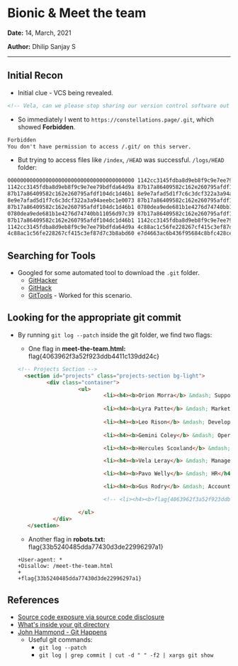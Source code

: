 # Bionic & Meet the team

**Date:** 14, March, 2021

**Author:** Dhilip Sanjay S

---

## Initial Recon
- Initial clue - VCS being revealed.

```html
<!-- Vela, can we please stop sharing our version control software out on the public internet? -->
```

- So immediately I went to `https://constellations.page/.git`, which showed **Forbidden**.

```html
Forbidden
You don't have permission to access /.git/ on this server.
```

- But trying to access files like `/index`, `/HEAD` was successful. `/logs/HEAD` folder:
```bash
0000000000000000000000000000000000000000 1142cc3145fdba8d9eb8f9c9e7ee79bdfda64d9a Leo Rison <leo.rison@constellations.page> 1614124430 -0500	commit (initial): Added initial assets and landing page
1142cc3145fdba8d9eb8f9c9e7ee79bdfda64d9a 87b17a86409582c162e260795afdf104dc1d46b1 Leo Rison <leo.rison@constellations.page> 1614124968 -0500	commit: Added the Meet The Team page
87b17a86409582c162e260795afdf104dc1d46b1 8e9e7afad5d1f7c6c3dcf322a3a94aeebc1e0073 Leo Rison <leo.rison@constellations.page> 1614125173 -0500	commit: Management said I need to remove the team details so I redacted that page and added it to robots.txt
8e9e7afad5d1f7c6c3dcf322a3a94aeebc1e0073 87b17a86409582c162e260795afdf104dc1d46b1 Leo Rison <leo.rison@constellations.page> 1614125488 -0500	checkout: moving from master to 87b17a
87b17a86409582c162e260795afdf104dc1d46b1 0780dea9ede681b1e4276d74740bb11056d97c39 Leo Rison <leo.rison@constellations.page> 1614125881 -0500	commit: Management said I need to remove the team details so I redacted that page and added it to robots.txt
0780dea9ede681b1e4276d74740bb11056d97c39 87b17a86409582c162e260795afdf104dc1d46b1 Leo Rison <leo.rison@constellations.page> 1614125918 -0500	checkout: moving from 0780dea9ede681b1e4276d74740bb11056d97c39 to 87b17a86409582c162e260795afdf104dc1d46b1
87b17a86409582c162e260795afdf104dc1d46b1 1142cc3145fdba8d9eb8f9c9e7ee79bdfda64d9a Leo Rison <leo.rison@constellations.page> 1614125954 -0500	checkout: moving from 87b17a86409582c162e260795afdf104dc1d46b1 to 1142cc
1142cc3145fdba8d9eb8f9c9e7ee79bdfda64d9a 4c88ac1c56fe228267cf415c3ef87d7c3b8abd60 Leo Rison <leo.rison@constellations.page> 1614125972 -0500	commit: Added the Meet The Team page
4c88ac1c56fe228267cf415c3ef87d7c3b8abd60 e7d4663ac6b436f95684c8bfc428cef0d7731455 Leo Rison <leo.rison@constellations.page> 1614126014 -0500	commit: Management said I need to remove the team details so I redacted that page and added it to robots.txt
```

## Searching for Tools
- Googled for some automated tool to download the `.git` folder.
    - [GitHacker](https://github.com/captain-noob/GitHacker)
    - [GitHack](https://github.com/captain-noob/GitHack)
    - [GitTools](https://github.com/internetwache/GitTools) - Worked for this scenario.

## Looking for the appropriate git commit
- By running `git log --patch` inside the git folder, we find two flags:
    - One flag in **meet-the-team.html:** flag{4063962f3a52f923ddb4411c139dd24c}

    ```html
    <!-- Projects Section -->
      <section id="projects" class="projects-section bg-light">
             <div class="container">
                       <ul>
                               <li><h4><b>Orion Morra</b> &mdash; Support</h4></li>
                               
                               <li><h4><b>Lyra Patte</b> &mdash; Marketing</h4></li>
                               
                               <li><h4><b>Leo Rison</b> &mdash; Development</h4></li>
                               
                               <li><h4><b>Gemini Coley</b> &mdash; Operations</h4></li>

                               <li><h4><b>Hercules Scoxland</b> &mdash; Sales</h4></li>

                               <li><h4><b>Vela Leray</b> &mdash; Management</h4></li>

                               <li><h4><b>Pavo Welly</b> &mdash; HR</h4></li>

                               <li><h4><b>Gus Rodry</b> &mdash; Accounting</h4></li>

                               <!-- <li><h4><b>flag{4063962f3a52f923ddb4411c139dd24c}</b></h4></li> -->

                       </ul>
               </div>
       </section>    
    ```

    - Another flag in **robots.txt:** flag{33b5240485dda77430d3de22996297a1}

    ```
    +User-agent: *
    +Disallow: /meet-the-team.html
    +
    +flag{33b5240485dda77430d3de22996297a1}
    ```
    



## References
- [Source code exposure via source code disclosure](https://medium.com/@roshancp/source-code-disclosure-via-exposed-git-folder-d22919c590a2)
- [What's inside your git directory](http://gitready.com/advanced/2009/03/23/whats-inside-your-git-directory.html)
- [John Hammond - Git Happens](https://www.youtube.com/watch?v=3iGZMMga5pI)
    - Useful git commands: 
        - `git log --patch`
        - `git log | grep commit | cut -d " " -f2 | xargs git show`